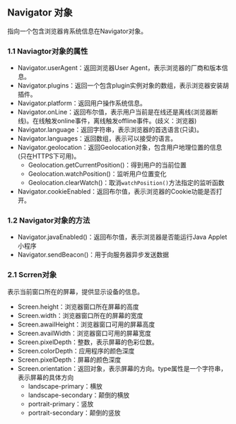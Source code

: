 ## Navigator 对象
指向一个包含浏览器肯系统信息在Navigator对象。

### 1.1 Naviagtor对象的属性
+ Navigator.userAgent：返回浏览器User Agent，表示浏览器的厂商和版本信息。
+ Navigator.plugins：返回一个包含plugin实例对象的数组，表示浏览器安装胡插件。
+ Navigator.platform：返回用户操作系统信息。
+ Navigator.onLine：返回布尔值，表示用户当前是在线还是离线(浏览器断线)。在线触发online事件，离线触发offline事件。(歧义：浏览器)
+ Navigator.language：返回字符串，表示浏览器的首选语言(只读)。
+ Navigator.languages：返回数组，表示可以接受的语言。
+ Navigator.geolocation：返回Geolocation对象，包含用户地理位置的信息(只在HTTPS下可用)。
    - Geolocation.getCurrentPosition()：得到用户的当前位置
    - Geolocation.watchPosition()：监听用户位置变化
    - Geolocation.clearWatch()：取消`watchPosition()`方法指定的监听函数
+ Navigator.cookieEnabled：返回布尔值，表示浏览器的Cookie功能是否打开。

### 1.2 Navigator对象的方法
+ Navigator.javaEnabled()：返回布尔值，表示浏览器是否能运行Java Applet小程序
+ Navigator.sendBeacon()：用于向服务器异步发送数据

### 2.1 Scrren对象
表示当前窗口所在的屏幕，提供显示设备的信息。
+ Screen.height：浏览器窗口所在屏幕的高度
+ Screen.width：浏览器窗口所在的屏幕的宽度
+ Screen.awailHeight：浏览器窗口可用的屏幕高度
+ Screen.availWidth：浏览器窗口可用的屏幕宽度
+ Screen.pixelDepth：整数，表示屏幕的色彩位数。
+ Screen.colorDepth：应用程序的颜色深度
+ Screen.pixelDepth：屏幕的颜色深度
+ Screen.orientation：返回对象，表示屏幕的方向。type属性是一个字符串，表示屏幕的具体方向
    - landscape-primary：横放
    - landscape-secondary：颠倒的横放
    - portrait-primary：竖放
    - portrait-secondary：颠倒的竖放
